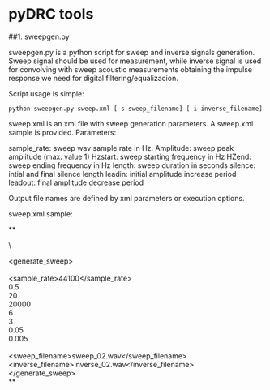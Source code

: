 # pyDRC tools
 
 ##1. sweepgen.py
 
 sweepgen.py is a python script for sweep and inverse signals generation. Sweep signal should be used for measurement, while inverse signal is used for convolving with sweep acoustic measurements obtaining the impulse response we need for digital filtering/equalizacion.
 
 Script usage is simple:
 
 `python sweepgen.py sweep.xml [-s sweep_filename] [-i inverse_filename]`

sweep.xml is an xml file with sweep generation parameters. A sweep.xml sample is provided. Parameters:

sample_rate: sweep wav sample rate in Hz.
Amplitude: sweep peak amplitude (max. value 1)
Hzstart: sweep starting frequency in Hz
HZend: sweep ending frequency in Hz
length: sweep duration in seconds
silence: intial and final silence length
leadin: initial amplitude increase period
leadout: final amplitude decrease period 

Output file names are defined by xml parameters or execution options.

sweep.xml sample:

**
<?xml version="1.0"?>\
<generate_sweep>\
  <params>\
    <sample_rate>44100</sample_rate>\
    <amplitude>0.5</amplitude>\
    <Hzstart>20</Hzstart>\
    <Hzend>20000</Hzend>\
    <length>6</length>\
    <silence>3</silence>\
    <leadin>0.05</leadin>\
    <leadout>0.005</leadout>\
  </params>\
  <sweep_filename>sweep_02.wav</sweep_filename>\
  <inverse_filename>inverse_02.wav</inverse_filename>\
</generate_sweep>\
**
